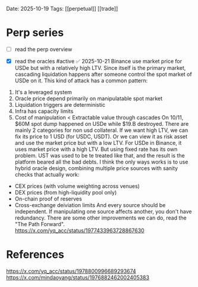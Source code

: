 Date: 2025-10-19
Tags: [[perpetual]] [[trade]]

# Perp series

- [ ] read the perp overview

- [x] read the oracles #active ✅ 2025-10-21
Binance use market price for USDe but with a relatively high LTV. Since itself is the primary market, cascading liquidation happens after someone control the spot market of USDe on it.
This kind of attack has a common pattern:
1. It's a leveraged system
2. Oracle price depend primarily on manipulatable spot market
3. Liquidation triggers are deterministic
4. Infra has capacity limits
5. Cost of manipulation < Extractable value through cascades
On 10/11, $60M spot dump happened on USDe while $19.B destroyed.
There are mainly 2 categories for non usd collateral. If we want high LTV, we can fix its price to 1 USD (for USDC, USDT). Or we can view it as risk asset and use the market price but with a low LTV. For USDe in Binance, it uses market price with a high LTV.
But using fixed rate has its own problem. UST was used to be te treated like that, and the result is the platform beared all the bad debts.
I think the only ways works is to use hybrid oracle design, combining multiple price sources with sanity checks that actually work:
- CEX prices (with volume weighting across venues)
- DEX prices (from high-liquidity pool only)
- On-chain proof of reserves
- Cross-exchange deiviation limits
And every source should be independent. If manipulating one source affects another, you don't have redundancy.
There are some other improvements we can do, read the "The Path Forward".
https://x.com/yq_acc/status/1977433963728867630

# References
https://x.com/yq_acc/status/1978800996689293674
https://x.com/mindaoyang/status/1976882462002405383
